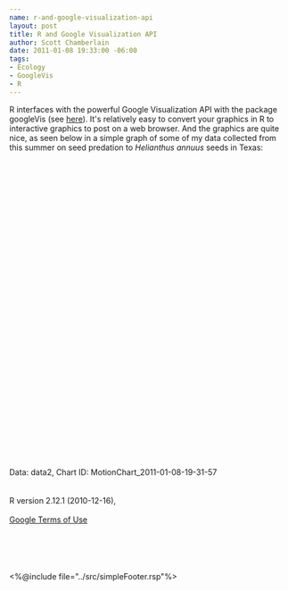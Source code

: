 ```yaml
--- 
name: r-and-google-visualization-api
layout: post
title: R and Google Visualization API
author: Scott Chamberlain
date: 2011-01-08 19:33:00 -06:00
tags: 
- Ecology
- GoogleVis
- R
---
```

R interfaces with the powerful Google Visualization API with the package googleVis (see <a href="http://code.google.com/p/google-motion-charts-with-r/">here</a>). It's relatively easy to convert your graphics in R to interactive graphics to post on a web browser. And the graphics are quite nice, as seen below in a simple graph of some of my data collected from this summer on seed predation to <i>Helianthus annuus</i> seeds in Texas:<br /><br /><script src="http://www.google.com/jsapi" type="text/javascript"></script><br /><script type="text/javascript">google.load("visualization", "1", { packages:["motionchart"] });google.setOnLoadCallback(drawChart);function drawChart() {var data = new google.visualization.DataTable();var datajson = [ [ "Site 1",new Date(2008,0,8),"beall","far",2.7558, 119.7 ],[ "Site 1",new Date(2009,0,8),"beall","near",0.53571,128.83 ],[ "Site 1",new Date(2010,0,8),"mine field","near",0.36207,103.23 ],[ "Site 2",new Date(2008,0,8),"beall","near",0.051212,82.188 ],[ "Site 2",new Date(2009,0,8),"mine field","far",     0,45.664 ],[ "Site 2",new Date(2010,0,8),"mine field","near",     0,50.319 ],[ "Site 3",new Date(2007,0,8),"beall","far",0.30909,94.639 ],[ "Site 3",new Date(2008,0,8),"beall","near",0.02439,137.54 ],[ "Site 3",new Date(2009,0,8),"mine field","far",0.85294,97.058 ],[ "Site 3",new Date(2010,0,8),"mine field","near",0.050633,127.31 ],[ "Site 4",new Date(2007,0,8),"beall","far",0.34539,109.48 ],[ "Site 4",new Date(2008,0,8),"beall","near",0.27667,127.04 ],[ "Site 4",new Date(2009,0,8),"mine field","far",0.69652,138.99 ],[ "Site 4",new Date(2010,0,8),"mine field","near",0.16392,153.22 ],[ "Site 5",new Date(2007,0,8),"mine field","far",0.060811,124.68 ],[ "Site 5",new Date(2008,0,8),"mine field","near",0.12821, 103.6 ] ];data.addColumn('string','site2');data.addColumn('date','years');data.addColumn('string','seed_source');data.addColumn('string','near_far');data.addColumn('number','meanholes');data.addColumn('number','meanseeds');data.addRows(datajson);var chart = new google.visualization.MotionChart(   document.getElementById('MotionChart_2011-01-08-19-31-57'));var options ={};options["width"] =    600;options["height"] =    500;chart.draw(data,options);}</script><br /><div id="MotionChart_2011-01-08-19-31-57" style="height: 500px; width: 600px;"></div>Data: data2, Chart ID: MotionChart_2011-01-08-19-31-57<br /><br /><br />R version 2.12.1 (2010-12-16),<br /><a href="http://code.google.com/apis/visualization/terms.html"><br />Google Terms of Use</a><br /><br /><br /><br /><br /><br />&lt;%@include file="../src/simpleFooter.rsp"%&gt;
